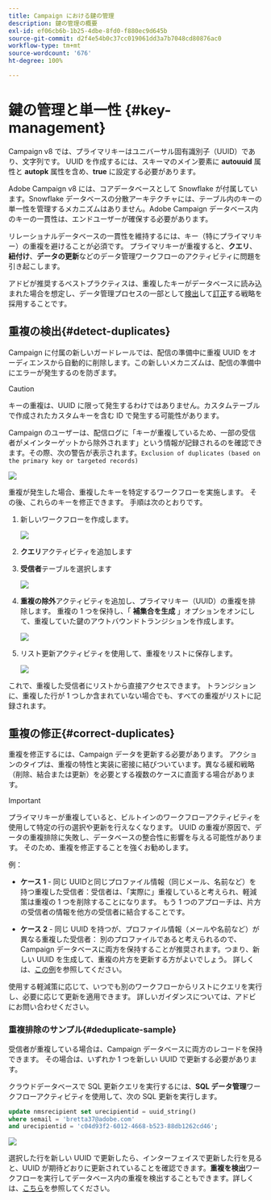 ```yaml
---
title: Campaign における鍵の管理
description: 鍵の管理の概要
exl-id: ef06cb6b-1b25-4dbe-8fd0-f880ec9d645b
source-git-commit: d2f4e54b0c37cc019061dd3a7b7048cd80876ac0
workflow-type: tm+mt
source-wordcount: '676'
ht-degree: 100%

---
```


# 鍵の管理と単一性 {#key-management}

Campaign v8 では、プライマリキーはユニバーサル固有識別子（UUID）であり、文字列です。 UUID を作成するには、スキーマのメイン要素に **autouuid** 属性と **autopk** 属性を含め、**true** に設定する必要があります。

Adobe Campaign v8 には、コアデータベースとして Snowflake が付属しています。Snowflake データベースの分散アーキテクチャには、テーブル内のキーの単一性を管理するメカニズムはありません。Adobe Campaign データベース内のキーの一貫性は、エンドユーザーが確保する必要があります。

リレーショナルデータベースの一貫性を維持するには、キー（特にプライマリキー）の重複を避けることが必須です。 プライマリキーが重複すると、**クエリ**、**紐付け**、**データの更新**&#x200B;などのデータ管理ワークフローのアクティビティに問題を引き起こします。

アドビが推奨するベストプラクティスは、重複したキーがデータベースに読み込まれた場合を想定し、データ管理プロセスの一部として[検出](#detect-duplicates)して[訂正](#correct-duplicates)する戦略を採用することです。

## 重複の検出{#detect-duplicates}

Campaign に付属の新しいガードレールでは、配信の準備中に重複 UUID をオーディエンスから自動的に削除します。この新しいメカニズムは、配信の準備中にエラーが発生するのを防ぎます。

>[!CAUTION]
>
>キーの重複は、UUID に限って発生するわけではありません。カスタムテーブルで作成されたカスタムキーを含む ID で発生する可能性があります。

Campaign のユーザーは、配信ログに「キーが重複しているため、一部の受信者がメインターゲットから除外されます」という情報が記録されるのを確認できます。その際、次の警告が表示されます。`Exclusion of duplicates (based on the primary key or targeted records)`

![](assets/delivery-log-duplicates.png)

重複が発生した場合、重複したキーを特定するワークフローを実施します。 その後、これらのキーを修正できます。 手順は次のとおりです。

1. 新しいワークフローを作成します。

   ![](assets/new-wf.png)

1. **クエリ**&#x200B;アクティビティを追加します
1. **受信者**&#x200B;テーブルを選択します

   ![](assets/add-query-on-rcp.png)

1. **重複の除外**&#x200B;アクティビティを追加し、プライマリキー（UUID）の重複を排除します。 重複の 1 つを保持し、「 **補集合を生成** 」オプションをオンにして、重複していた鍵のアウトバウンドトランジションを作成します。

   ![](assets/deduplicate.png)

1. リスト更新アクティビティを使用して、重複をリストに保存します。

   ![](assets/list-update.png)

これで、重複した受信者にリストから直接アクセスできます。 トランジションに、重複した行が 1 つしか含まれていない場合でも、すべての重複がリストに記録されます。


## 重複の修正{#correct-duplicates}

重複を修正するには、Campaign データを更新する必要があります。 アクションのタイプは、重複の特性と実装に密接に結びついています。異なる緩和戦略（削除、結合または更新）を必要とする複数のケースに直面する場合があります。

>[!IMPORTANT]
>
>プライマリキーが重複していると、ビルトインのワークフローアクティビティを使用して特定の行の選択や更新を行えなくなります。 UUID の重複が原因で、データの重複排除に失敗し、データベースの整合性に影響を与える可能性があります。 そのため、重複を修正することを強くお勧めします。

例：

* **ケース 1** - 同じ UUIDと同じプロファイル情報（同じメール、名前など）を持つ重複した受信者：受信者は、「実際に」重複していると考えられ、軽減策は重複の 1 つを削除することになります。
もう 1 つのアプローチは、片方の受信者の情報を他方の受信者に結合することです。

* **ケース 2** - 同じ UUID を持つが、プロファイル情報（メールや名前など）が異なる重複した受信者：
別のプロファイルであると考えられるので、Campaign データベースに両方を保持することが推奨されます。つまり、新しい UUID を生成して、重複の片方を更新する方がよいでしょう。 詳しくは、[この例](#deduplicate-sample)を参照してください。

使用する軽減策に応じて、いつでも別のワークフローからリストにクエリを実行し、必要に応じて更新を適用できます。 詳しいガイダンスについては、アドビにお問い合わせください。

### 重複排除のサンプル{#deduplicate-sample}

受信者が重複している場合は、Campaign データベースに両方のレコードを保持できます。 その場合は、いずれか 1 つを新しい UUID で更新する必要があります。

クラウドデータベースで SQL 更新クエリを実行するには、**SQL データ管理**&#x200B;ワークフローアクティビティを使用して、次の SQL 更新を実行します。

```sql
update nmsrecipient set urecipientid = uuid_string()
where semail = 'bretta37@adobe.com'
and urecipientid = 'c04d93f2-6012-4668-b523-88db1262cd46';
```

![](assets/sql-data-management.png)

選択した行を新しい UUID で更新したら、インターフェイスで更新した行を見ると、UUID が期待どおりに更新されていることを確認できます。**重複を検出**&#x200B;ワークフローを実行してデータベース内の重複を検出することもできます。詳しくは、[こちら](#detect-duplicates)を参照してください。

